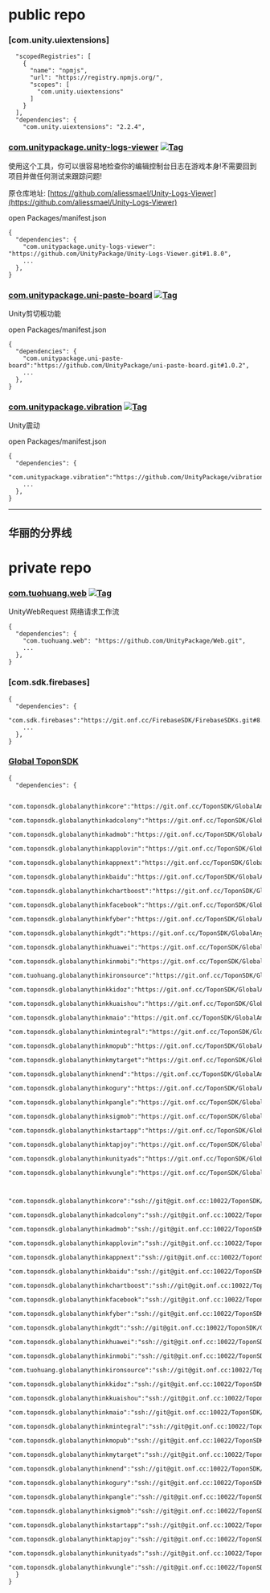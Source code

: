 # public repo

### [com.unity.uiextensions]

```
  "scopedRegistries": [
    {
      "name": "npmjs",
      "url": "https://registry.npmjs.org/",
      "scopes": [
        "com.unity.uiextensions"
      ]
    }
  ],
  "dependencies": {
    "com.unity.uiextensions": "2.2.4",
```


### [com.unitypackage.unity-logs-viewer](https://github.com/UnityPackage/Unity-Logs-Viewer) <a href="https://github.com/UnityPackage/Unity-Logs-Viewer"><img src="https://img.shields.io/github/v/tag/UnityPackage/Unity-Logs-Viewer?style=plastic" title="Tag" /></a>

使用这个工具，你可以很容易地检查你的编辑控制台日志在游戏本身!不需要回到项目并做任何测试来跟踪问题!

原仓库地址: [https://github.com/aliessmael/Unity-Logs-Viewer](https://github.com/aliessmael/Unity-Logs-Viewer)

open Packages/manifest.json
```
{
  "dependencies": {
    "com.unitypackage.unity-logs-viewer": "https://github.com/UnityPackage/Unity-Logs-Viewer.git#1.8.0",
    ...
  },
}
```


### [com.unitypackage.uni-paste-board](https://github.com/UnityPackage/uni-paste-board) <a href="https://github.com/UnityPackage/uni-paste-board"><img src="https://img.shields.io/github/v/tag/UnityPackage/uni-paste-board?style=plastic" title="Tag" /></a>

Unity剪切板功能

open Packages/manifest.json
```
{
  "dependencies": {
    "com.unitypackage.uni-paste-board":"https://github.com/UnityPackage/uni-paste-board.git#1.0.2",
    ...
  },
}
```


### [com.unitypackage.vibration](https://github.com/UnityPackage/vibration) <a href="https://github.com/UnityPackage/vibration"><img src="https://img.shields.io/github/v/tag/UnityPackage/vibration?style=plastic" title="Tag" /></a>

Unity震动

open Packages/manifest.json
```
{
  "dependencies": {
    "com.unitypackage.vibration":"https://github.com/UnityPackage/vibration.git#1.0.0",
    ...
  },
}
```


---
华丽的分界线
---

# private repo

### [com.tuohuang.web](https://github.com/UnityPackage/Web) <a href="https://github.com/UnityPackage/Web"><img src="https://img.shields.io/github/v/tag/UnityPackage/Web??style=plastic" title="Tag" /></a>

UnityWebRequest  网络请求工作流

```
{
  "dependencies": {
    "com.tuohuang.web": "https://github.com/UnityPackage/Web.git",
    ...
  },
}
```



### [com.sdk.firebases]

```
{
  "dependencies": {
    "com.sdk.firebases":"https://git.onf.cc/FirebaseSDK/FirebaseSDKs.git#8.1.0"
    ...
  },
}
```



### [Global ToponSDK](https://git.onf.cc/ToponSDK/)

```
{
  "dependencies": {
  
        "com.toponsdk.globalanythinkcore":"https://git.onf.cc/ToponSDK/GlobalAnyThinkCore.git#5.7.78",
        "com.toponsdk.globalanythinkadcolony":"https://git.onf.cc/ToponSDK/GlobalAnyThinkAdColony.git#5.7.78",
        "com.toponsdk.globalanythinkadmob":"https://git.onf.cc/ToponSDK/GlobalAnyThinkAdmob.git#5.7.78",
        "com.toponsdk.globalanythinkapplovin":"https://git.onf.cc/ToponSDK/GlobalAnyThinkApplovin.git#5.7.78",
        "com.toponsdk.globalanythinkappnext":"https://git.onf.cc/ToponSDK/GlobalAnyThinkAppNext.git#5.7.78",
        "com.toponsdk.globalanythinkbaidu":"https://git.onf.cc/ToponSDK/GlobalAnyThinkBaidu.git#5.7.78",
        "com.toponsdk.globalanythinkchartboost":"https://git.onf.cc/ToponSDK/GlobalAnyThinkChartboost.git#5.7.78",
        "com.toponsdk.globalanythinkfacebook":"https://git.onf.cc/ToponSDK/GlobalAnyThinkFacebook.git#5.7.78",
        "com.toponsdk.globalanythinkfyber":"https://git.onf.cc/ToponSDK/GlobalAnyThinkFyber.git#5.7.78",
        "com.toponsdk.globalanythinkgdt":"https://git.onf.cc/ToponSDK/GlobalAnyThinkGDT.git#5.7.78",
        "com.toponsdk.globalanythinkhuawei":"https://git.onf.cc/ToponSDK/GlobalAnyThinkHuawei.git#5.7.78",
        "com.toponsdk.globalanythinkinmobi":"https://git.onf.cc/ToponSDK/GlobalAnyThinkInmobi.git#5.7.78",
        "com.tuohuang.globalanythinkironsource":"https://git.onf.cc/ToponSDK/GlobalAnyThinkIronsource.git#5.7.78",
        "com.toponsdk.globalanythinkkidoz":"https://git.onf.cc/ToponSDK/GlobalAnyThinkKidoz.git#5.7.78",
        "com.toponsdk.globalanythinkkuaishou":"https://git.onf.cc/ToponSDK/GlobalAnyThinkKuaiShou.git#5.7.78",
        "com.toponsdk.globalanythinkmaio":"https://git.onf.cc/ToponSDK/GlobalAnyThinkMaio.git#5.7.78",
        "com.toponsdk.globalanythinkmintegral":"https://git.onf.cc/ToponSDK/GlobalAnyThinkMintegral.git#5.7.78",
        "com.toponsdk.globalanythinkmopub":"https://git.onf.cc/ToponSDK/GlobalAnyThinkMopub.git#5.7.78",
        "com.toponsdk.globalanythinkmytarget":"https://git.onf.cc/ToponSDK/GlobalAnyThinkMyTarget.git#5.7.78",
        "com.toponsdk.globalanythinknend":"https://git.onf.cc/ToponSDK/GlobalAnyThinkNend.git#5.7.78",
        "com.toponsdk.globalanythinkogury":"https://git.onf.cc/ToponSDK/GlobalAnyThinkOgury.git#5.7.78",
        "com.toponsdk.globalanythinkpangle":"https://git.onf.cc/ToponSDK/GlobalAnyThinkPangle.git#5.7.78",
        "com.toponsdk.globalanythinksigmob":"https://git.onf.cc/ToponSDK/GlobalAnyThinkSigmob.git#5.7.78",
        "com.toponsdk.globalanythinkstartapp":"https://git.onf.cc/ToponSDK/GlobalAnyThinkStartApp.git#5.7.78",
        "com.toponsdk.globalanythinktapjoy":"https://git.onf.cc/ToponSDK/GlobalAnyThinkTapjoy.git#5.7.78",
        "com.toponsdk.globalanythinkunityads":"https://git.onf.cc/ToponSDK/GlobalAnyThinkUnityAds.git#5.7.78",
        "com.toponsdk.globalanythinkvungle":"https://git.onf.cc/ToponSDK/GlobalAnyThinkVungle.git#5.7.78",


        "com.toponsdk.globalanythinkcore":"ssh://git@git.onf.cc:10022/ToponSDK/GlobalAnyThinkCore.git#5.7.78",
        "com.toponsdk.globalanythinkadcolony":"ssh://git@git.onf.cc:10022/ToponSDK/GlobalAnyThinkAdColony.git#5.7.78",
        "com.toponsdk.globalanythinkadmob":"ssh://git@git.onf.cc:10022/ToponSDK/GlobalAnyThinkAdmob.git#5.7.78",
        "com.toponsdk.globalanythinkapplovin":"ssh://git@git.onf.cc:10022/ToponSDK/GlobalAnyThinkApplovin.git#5.7.78",
        "com.toponsdk.globalanythinkappnext":"ssh://git@git.onf.cc:10022/ToponSDK/GlobalAnyThinkAppNext.git#5.7.78",
        "com.toponsdk.globalanythinkbaidu":"ssh://git@git.onf.cc:10022/ToponSDK/GlobalAnyThinkBaidu.git#5.7.78",
        "com.toponsdk.globalanythinkchartboost":"ssh://git@git.onf.cc:10022/ToponSDK/GlobalAnyThinkChartboost.git#5.7.78",
        "com.toponsdk.globalanythinkfacebook":"ssh://git@git.onf.cc:10022/ToponSDK/GlobalAnyThinkFacebook.git#5.7.78",
        "com.toponsdk.globalanythinkfyber":"ssh://git@git.onf.cc:10022/ToponSDK/GlobalAnyThinkFyber.git#5.7.78",
        "com.toponsdk.globalanythinkgdt":"ssh://git@git.onf.cc:10022/ToponSDK/GlobalAnyThinkGDT.git#5.7.78",
        "com.toponsdk.globalanythinkhuawei":"ssh://git@git.onf.cc:10022/ToponSDK/GlobalAnyThinkHuawei.git#5.7.78",
        "com.toponsdk.globalanythinkinmobi":"ssh://git@git.onf.cc:10022/ToponSDK/GlobalAnyThinkInmobi.git#5.7.78",
        "com.tuohuang.globalanythinkironsource":"ssh://git@git.onf.cc:10022/ToponSDK/GlobalAnyThinkIronsource.git#5.7.78",
        "com.toponsdk.globalanythinkkidoz":"ssh://git@git.onf.cc:10022/ToponSDK/GlobalAnyThinkKidoz.git#5.7.78",
        "com.toponsdk.globalanythinkkuaishou":"ssh://git@git.onf.cc:10022/ToponSDK/GlobalAnyThinkKuaiShou.git#5.7.78",
        "com.toponsdk.globalanythinkmaio":"ssh://git@git.onf.cc:10022/ToponSDK/GlobalAnyThinkMaio.git#5.7.78",
        "com.toponsdk.globalanythinkmintegral":"ssh://git@git.onf.cc:10022/ToponSDK/GlobalAnyThinkMintegral.git#5.7.78",
        "com.toponsdk.globalanythinkmopub":"ssh://git@git.onf.cc:10022/ToponSDK/GlobalAnyThinkMopub.git#5.7.78",
        "com.toponsdk.globalanythinkmytarget":"ssh://git@git.onf.cc:10022/ToponSDK/GlobalAnyThinkMyTarget.git#5.7.78",
        "com.toponsdk.globalanythinknend":"ssh://git@git.onf.cc:10022/ToponSDK/GlobalAnyThinkNend.git#5.7.78",
        "com.toponsdk.globalanythinkogury":"ssh://git@git.onf.cc:10022/ToponSDK/GlobalAnyThinkOgury.git#5.7.78",
        "com.toponsdk.globalanythinkpangle":"ssh://git@git.onf.cc:10022/ToponSDK/GlobalAnyThinkPangle.git#5.7.78",
        "com.toponsdk.globalanythinksigmob":"ssh://git@git.onf.cc:10022/ToponSDK/GlobalAnyThinkSigmob.git#5.7.78",
        "com.toponsdk.globalanythinkstartapp":"ssh://git@git.onf.cc:10022/ToponSDK/GlobalAnyThinkStartApp.git#5.7.78",
        "com.toponsdk.globalanythinktapjoy":"ssh://git@git.onf.cc:10022/ToponSDK/GlobalAnyThinkTapjoy.git#5.7.78",
        "com.toponsdk.globalanythinkunityads":"ssh://git@git.onf.cc:10022/ToponSDK/GlobalAnyThinkUnityAds.git#5.7.78",
        "com.toponsdk.globalanythinkvungle":"ssh://git@git.onf.cc:10022/ToponSDK/GlobalAnyThinkVungle.git#5.7.78",
  }
}
```









